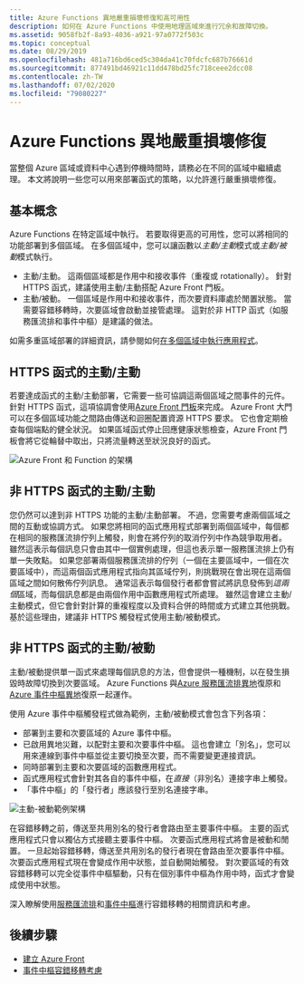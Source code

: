 ```yaml
---
title: Azure Functions 異地嚴重損壞修復和高可用性
description: 如何在 Azure Functions 中使用地理區域來進行冗余和故障切換。
ms.assetid: 9058fb2f-8a93-4036-a921-97a0772f503c
ms.topic: conceptual
ms.date: 08/29/2019
ms.openlocfilehash: 481a716bd6ced5c304da41c70fdcfc687b76661d
ms.sourcegitcommit: 877491bd46921c11dd478bd25fc718ceee2dcc08
ms.contentlocale: zh-TW
ms.lasthandoff: 07/02/2020
ms.locfileid: "79080227"
---
```

# <a name="azure-functions-geo-disaster-recovery"></a>Azure Functions 異地嚴重損壞修復

當整個 Azure 區域或資料中心遇到停機時間時，請務必在不同的區域中繼續處理。  本文將說明一些您可以用來部署函式的策略，以允許進行嚴重損壞修復。

## <a name="basic-concepts"></a>基本概念

Azure Functions 在特定區域中執行。  若要取得更高的可用性，您可以將相同的功能部署到多個區域。  在多個區域中，您可以讓函數以*主動/主動*模式或*主動/被動*模式執行。  

* 主動/主動。 這兩個區域都是作用中和接收事件（重複或 rotationally）。 針對 HTTPS 函式，建議使用主動/主動搭配 Azure Front 門板。
* 主動/被動。 一個區域是作用中和接收事件，而次要資料庫處於閒置狀態。  當需要容錯移轉時，次要區域會啟動並接管處理。  這對於非 HTTP 函式（如服務匯流排和事件中樞）是建議的做法。

如需多重區域部署的詳細資訊，請參閱如何[在多個區域中執行應用程式](https://docs.microsoft.com/azure/architecture/reference-architectures/app-service-web-app/multi-region)。

## <a name="activeactive-for-https-functions"></a>HTTPS 函式的主動/主動

若要達成函式的主動/主動部署，它需要一些可協調這兩個區域之間事件的元件。  針對 HTTPS 函式，這項協調會使用[Azure Front 門板](../frontdoor/front-door-overview.md)來完成。  Azure Front 大門可以在多個區域功能之間路由傳送和迴圈配置資源 HTTPS 要求。  它也會定期檢查每個端點的健全狀況。  如果區域函式停止回應健康狀態檢查，Azure Front 門板會將它從輪替中取出，只將流量轉送至狀況良好的函式。  

![Azure Front 和 Function 的架構](media/functions-geo-dr/front-door.png)  

## <a name="activeactive-for-non-https-functions"></a>非 HTTPS 函式的主動/主動

您仍然可以達到非 HTTPS 功能的主動/主動部署。  不過，您需要考慮兩個區域之間的互動或協調方式。  如果您將相同的函式應用程式部署到兩個區域中，每個都在相同的服務匯流排佇列上觸發，則會在將佇列的取消佇列中作為競爭取用者。  雖然這表示每個訊息只會由其中一個實例處理，但這也表示單一服務匯流排上仍有單一失敗點。  如果您部署兩個服務匯流排的佇列（一個在主要區域中，一個在次要區域中），而這兩個函式應用程式指向其區域佇列，則挑戰現在會出現在這兩個區域之間如何散佈佇列訊息。  通常這表示每個發行者都會嘗試將訊息發佈到*這兩個*區域，而每個訊息都是由兩個作用中函數應用程式所處理。  雖然這會建立主動/主動模式，但它會針對計算的重複程度以及資料合併的時間或方式建立其他挑戰。  基於這些理由，建議非 HTTPS 觸發程式使用主動/被動模式。

## <a name="activepassive-for-non-https-functions"></a>非 HTTPS 函式的主動/被動

主動/被動提供單一函式來處理每個訊息的方法，但會提供一種機制，以在發生損毀時故障切換到次要區域。  Azure Functions 與[Azure 服務匯流排異地](../service-bus-messaging/service-bus-geo-dr.md)復原和[Azure 事件中樞異地](../event-hubs/event-hubs-geo-dr.md)復原一起運作。

使用 Azure 事件中樞觸發程式做為範例，主動/被動模式會包含下列各項：

* 部署到主要和次要區域的 Azure 事件中樞。
* 已啟用異地災難，以配對主要和次要事件中樞。  這也會建立「別名」，您可以用來連線到事件中樞並從主要切換至次要，而不需要變更連接資訊。
* 同時部署到主要和次要區域的函數應用程式。
* 函式應用程式會針對其各自的事件中樞，在*直接*（非別名）連接字串上觸發。 
* 「事件中樞」的「發行者」應該發行至別名連接字串。 

![主動-被動範例架構](media/functions-geo-dr/active-passive.png)

在容錯移轉之前，傳送至共用別名的發行者會路由至主要事件中樞。  主要的函式應用程式只會以獨佔方式接聽主要事件中樞。  次要函式應用程式將會是被動和閒置。  一旦起始容錯移轉，傳送至共用別名的發行者現在會路由至次要事件中樞。  次要函式應用程式現在會變成作用中狀態，並自動開始觸發。  對次要區域的有效容錯移轉可以完全從事件中樞驅動，只有在個別事件中樞為作用中時，函式才會變成使用中狀態。

深入瞭解使用[服務匯流排](../service-bus-messaging/service-bus-geo-dr.md)和[事件中樞](../event-hubs/event-hubs-geo-dr.md)進行容錯移轉的相關資訊和考慮。

## <a name="next-steps"></a>後續步驟

* [建立 Azure Front](../frontdoor/quickstart-create-front-door.md)
* [事件中樞容錯移轉考慮](../event-hubs/event-hubs-geo-dr.md#considerations)
